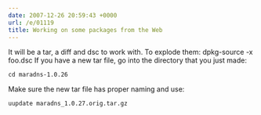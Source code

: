 ```yaml
---
date: 2007-12-26 20:59:43 +0000
url: /e/01119
title: Working on some packages from the Web
---
```


It will be a tar, a diff and dsc to work with.
To explode them:
dpkg-source -x foo.dsc
If you have a new tar file, go into the directory that you just made:

	cd maradns-1.0.26
Make sure the new tar file has proper naming and use:

	uupdate maradns_1.0.27.orig.tar.gz
